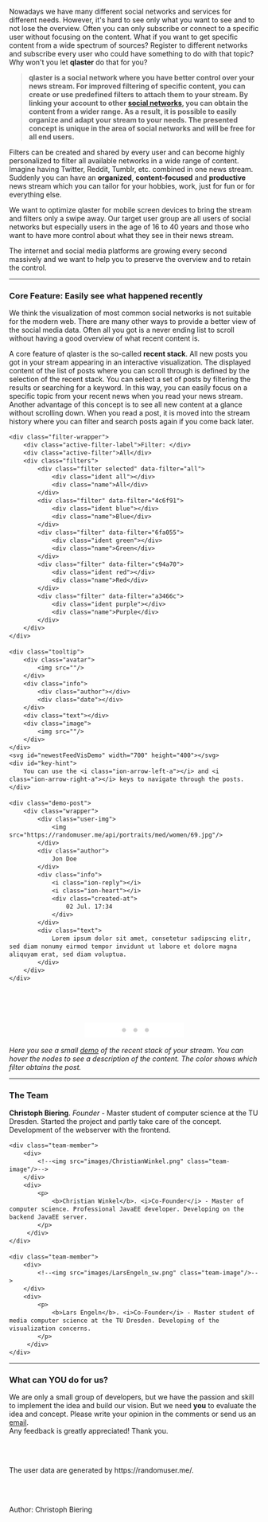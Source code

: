 
Nowadays we have many different social networks and services for different needs. However, it's hard to see only what you want to see and to not lose the overview. Often you can only subscribe or connect to a specific user without focusing on the content. What if you want to get specific content from a wide spectrum of sources? Register to different networks and subscribe every user who could have something to do with that topic? Why won't you let **qlaster** do that for you?

> **qlaster is a social network where you have better control over your news stream. For improved filtering of specific content, you can create or use predefined filters to attach them to your stream. By linking your account to other <a href="#" data-tooltip="The usage is limited to the provided APIs">social networks</a>, you can obtain the content from a wider range. As a result, it is possible to easily organize and adapt your stream to your needs. The presented concept is unique in the area of social networks and will be free for all end users.**

Filters can be created and shared by every user and can become highly personalized to filter all available networks in a wide range of content. Imagine having Twitter, Reddit, Tumblr, etc. combined in one news stream.
Suddenly you can have an **organized**, **content-focused** and **productive** news stream which you can tailor for your hobbies, work, just for fun or for everything else.

We want to optimize qlaster for mobile screen devices to bring the stream and filters only a swipe away.
Our target user group are all users of social networks but especially users in the age of 16 to 40 years and  those who want to have more control about what they see in their news stream.

The internet and social media platforms are growing every second massively and we want to help you to preserve the overview and to retain the control.

---

### Core Feature: Easily see what happened recently
<div id="startDemo"></div>

We think the visualization of most common social networks is not suitable for the modern web. There are many other ways to provide a better view of the social media data. Often all you got is a never ending list to scroll without having a good overview of what recent content is.

A core feature of qlaster is the so-called **recent stack**. All new posts you got in your stream appearing in an interactive visualization. The displayed content of the list of posts where you can scroll through is defined by the selection of the recent stack. You can select a set of posts by filtering the results or searching for a keyword. In this way, you can easily focus on a specific topic from your recent news when you read your news stream. Another advantage of this concept is to see all new content at a glance without scrolling down. When you read a post, it is moved into the stream history where you can filter and search posts again if you come back later.

<!--We will achieve a great and modern visualization for different social media data allowing the user to work with this information in a very fast and productive way. Also, we were planning a network visualization about the connections between users in a cluster-like representation. Otherwise, we want to create an overview of your chat connections.
In the following, you see a small demo which visualizes the recent stack on your stream.-->


<!-- aker, erste gleich aktiv -->

<div class="demo-wrapper">
    <!--<div class="action-sort">Sort</div>-->

    <div class="filter-wrapper">
        <div class="active-filter-label">Filter: </div>
        <div class="active-filter">All</div>
        <div class="filters">
            <div class="filter selected" data-filter="all">
                <div class="ident all"></div>
                <div class="name">All</div>
            </div>
            <div class="filter" data-filter="4c6f91">
                <div class="ident blue"></div>
                <div class="name">Blue</div>
            </div>
            <div class="filter" data-filter="6fa055">
                <div class="ident green"></div>
                <div class="name">Green</div>
            </div>
            <div class="filter" data-filter="c94a70">
                <div class="ident red"></div>
                <div class="name">Red</div>
            </div>
            <div class="filter" data-filter="a3466c">
                <div class="ident purple"></div>
                <div class="name">Purple</div>
            </div>
        </div>
    </div>

    <div class="tooltip">
        <div class="avatar">
            <img src=""/>
        </div>
        <div class="info">
            <div class="author"></div>
            <div class="date"></div>
        </div>
        <div class="text"></div>
        <div class="image">
            <img src=""/>
        </div>
    </div>
    <svg id="newestFeedVisDemo" width="700" height="400"></svg>
    <div id="key-hint">
        You can use the <i class="ion-arrow-left-a"></i> and <i class="ion-arrow-right-a"></i> keys to navigate through the posts.
    </div>

    <div class="demo-post">
        <div class="wrapper">
            <div class="user-img">
                <img src="https://randomuser.me/api/portraits/med/women/69.jpg"/>
            </div>
            <div class="author">
                Jon Doe
            </div>
            <div class="info">
                <i class="ion-reply"></i>
                <i class="ion-heart"></i>
                <div class="created-at">
                    02 Jul. 17:34
                </div>
            </div>
            <div class="text">
                Lorem ipsum dolor sit amet, consetetur sadipscing elitr, sed diam nonumy eirmod tempor invidunt ut labore et dolore magna aliquyam erat, sed diam voluptua.
            </div>
        </div>
    </div>
</div><br /><br /><br /><br />

<script src='js/jquery.min.js'>{newline}</script>
<script src='js/d3.min.js'>{newline}</script>
<script src='js/nodeGridDemo.js'>{newline}</script>
<script src='js/snippets/feedData.js'>{newline}</script>
<script src='js/snippets/newestFeedVisDemo.js'>{newline}</script>

<div style="text-align:center;"><img src="images/dots.png"/></div>

_Here you see a small <a href="#" data-tooltip="The demo is still in development and changes are possible.">demo</a> of the recent stack of your stream. You can hover the nodes to see a description of the content. The color shows which filter obtains the post._

---

### The Team

<div class="team-members">
    <div class="team-member">
        <div>
            <!--<img src="images/ava01_white.png" class="team-image"/>-->
        </div>
        <div>
            <p>
                <b>Christoph Biering</b>. <i>Founder</i> - Master student of computer science at the TU Dresden. Started the project and partly take care of the concept. Development of the webserver with the frontend.
            </p>
         </div>
    </div>

    <div class="team-member">
        <div>
            <!--<img src="images/ChristianWinkel.png" class="team-image"/>-->
        </div>
        <div>
            <p>
                <b>Christian Winkel</b>. <i>Co-Founder</i> - Master of computer science. Professional JavaEE developer. Developing on the backend JavaEE server.
            </p>
         </div>
    </div>

    <div class="team-member">
        <div>
            <!--<img src="images/LarsEngeln_sw.png" class="team-image"/>-->
        </div>
        <div>
            <p>
                <b>Lars Engeln</b>. <i>Co-Founder</i> - Master student of media computer science at the TU Dresden. Developing of the visualization concerns.
            </p>
         </div>
    </div>
</div>

---

### What can YOU do for us?
We are only a small group of developers, but we have the passion and skill to implement the idea and build our vision.
But we need **you** to evaluate the idea and concept. Please write your opinion in the comments or send us an <a href="mailto:qlaster@protonmail.com">email</a>.<br />
Any feedback is greatly appreciated! Thank you.

<br /><br />

<div style="font-size: 14px;">The user data are generated by https://randomuser.me/.</div>

<br /><br />

<div class="post-author">Author: Christoph Biering</div>
